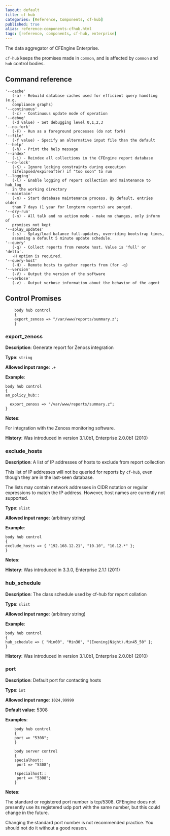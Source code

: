 ```yaml
---
layout: default
title: cf-hub
categories: [Reference, Components, cf-hub]
published: true
alias: reference-components-cfhub.html
tags: [reference, components, cf-hub, enterprise]
---
```


The data aggregator of CFEngine Enterprise.

`cf-hub` keeps the promises made in `common`, and is affected by
`common` and `hub` control bodies.

## Command reference

    '--cache'
       (-a) - Rebuild database caches used for efficient query handling (e.g. 
       compliance graphs)
    '--continuous'
       (-c) - Continuous update mode of operation
    '--debug'
       (-d value) - Set debugging level 0,1,2,3
    '--no-fork'
       (-F) - Run as a foreground processes (do not fork)
    '--file'
       (-f value) - Specify an alternative input file than the default
    '--help'
       (-h) - Print the help message
    '--index'
       (-i) - Reindex all collections in the CFEngine report database
    '--no-lock'
       (-K) - Ignore locking constraints during execution 
       (ifelapsed/expireafter) if "too soon" to run
    '--logging'
       (-l) - Enable logging of report collection and maintenance to hub_log 
       in the working directory
    '--maintain'
       (-m) - Start database maintenance process. By default, entries older 
       than 7 days (1 year for longterm reports) are purged.
    '--dry-run'
       (-n) - All talk and no action mode - make no changes, only inform of 
       promises not kept
    '--splay_updates'
       (-s) - Splay/load balance full-updates, overriding bootstrap times, 
       assuming a default 5 minute update schedule.
    '--query'
       (-q) - Collect reports from remote host. Value is 'full' or 'delta'.
       -H option is required.
    '--query-host'
       (-H) - Remote hosts to gather reports from (for -q)
    '--version'
       (-V) - Output the version of the software
    '--verbose'
       (-v) - Output verbose information about the behavior of the agent

## Control Promises

```cf3
    body hub control
    {
    export_zenoss => "/var/www/reports/summary.z";
    }
```

### export_zenoss

**Description**: Generate report for Zenoss integration

**Type**: `string`

**Allowed input range**: `.+`

**Example**:

    body hub control
    {
    am_policy_hub::
    
      export_zenoss => "/var/www/reports/summary.z";
    }

**Notes**:

For integration with the Zenoss monitoring software.

**History**: Was introduced in version 3.1.0b1, Enterprise 2.0.0b1 (2010)

### exclude_hosts

**Description**: A list of IP addresses of hosts to exclude from
report collection

This list of IP addresses will not be queried for reports by `cf-hub`, even 
though they are in the last-seen database.

The lists may contain network addresses in CIDR notation or regular
expressions to match the IP address. However, host names are
currently not supported.

**Type**: `slist`

**Allowed input range**: (arbitrary string)

**Example**:

    body hub control
    {
    exclude_hosts => { "192.168.12.21", "10.10", "10.12.*" };
    }

**Notes**:

**History**: Was introduced in 3.3.0, Enterprise 2.1.1 (2011)

### hub_schedule

**Description**: The class schedule used by cf-hub for report
collation

**Type**: `slist`

**Allowed input range**: (arbitrary string)

**Example**:

    body hub control
    {
    hub_schedule => { "Min00", "Min30", "(Evening|Night).Min45_50" };
    }

**History**: Was introduced in version 3.1.0b1, Enterprise 2.0.0b1 (2010)


### port

**Description**: Default port for contacting hosts

**Type**: `int`

**Allowed input range**: `1024,99999`

**Default value:** 5308

**Examples**:

```cf3
    body hub control
    {
    port => "5308";
    }
    
    body server control
    {
    specialhost::
     port => "5308";
    
    !specialhost::
     port => "5308";
    }
```

**Notes**:

The standard or registered port number is tcp/5308. CFEngine does not 
presently use its registered udp port with the same number, but this could 
change in the future.

Changing the standard port number is not recommended practice. You should not 
do it without a good reason.

